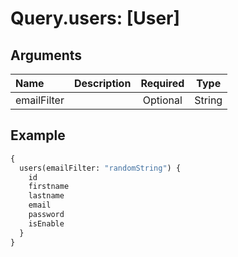 # Query.users: [User]
                 
## Arguments
| Name        | Description | Required |  Type  |
|:------------|:------------|:--------:|:------:|
| emailFilter |             | Optional | String |
            
## Example
```graphql
{
  users(emailFilter: "randomString") {
    id
    firstname
    lastname
    email
    password
    isEnable
  }
}

```